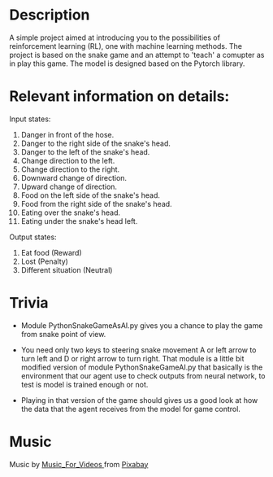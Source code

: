 # Description
A simple project aimed at introducing you to the possibilities of reinforcement learning (RL), one
with machine learning methods. The project is based on the snake game and an attempt to 'teach' a comupter as in
play this game. The model is designed based on the Pytorch library.


# Relevant information on details:

Input states:

1) Danger in front of the hose.
2) Danger to the right side of the snake's head.
3) Danger to the left of the snake's head.
4) Change direction to the left.
5) Change direction to the right.
6) Downward change of direction.
7) Upward change of direction.
8) Food on the left side of the snake's head.
9) Food from the right side of the snake's head.
10) Eating over the snake's head.
11) Eating under the snake's head left.

Output states:
1) Eat food (Reward)
2) Lost (Penalty)
3) Different situation (Neutral)

# Trivia

- Module PythonSnakeGameAsAI.py gives you a chance to play the game from snake point of view.

- You need only two keys to steering snake movement A or left arrow to turn left and D or right arrow to turn right.
  That module is a little bit modified version of module PythonSnakeGameAI.py that basically is the environment that
  our agent use to check outputs from neural network, to test is model is trained enough or not.
  
- Playing in that version of the game should gives us a good look at how the data that the agent receives from the model for game control.


# Music
Music by <a href="https://pixabay.com/users/music_for_videos-26992513/?Jsource=link-attribution&amp"> Music_For_Videos </a> from <a href = "https://pixabay.com//?Jsource=link-attribution&amp;Jsmedium=referral&amp;Jcampaign=music&amp;Jcontent=110855"> Pixabay </a>
